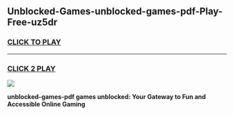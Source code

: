 
## Unblocked-Games-unblocked-games-pdf-Play-Free-uz5dr
<h3>
<a href="https://premium76.site?title=unblocked-games-pdf&ref=17A">CLICK TO PLAY</a></h3>
<hr>

<h3>
<a href="https://premium76.site?title=unblocked-games-pdf&ref=17A">CLICK 2 PLAY</a>
  
</h3>

<a href="https://premium76.site?title=unblocked-games-pdf&ref=17A"><img src="https://clearcache.store/games.png"></a>


**unblocked-games-pdf games unblocked: Your Gateway to Fun and Accessible Online Gaming**
